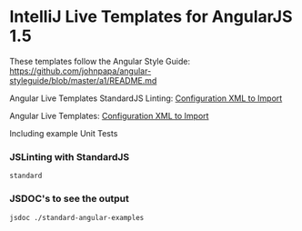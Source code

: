 # IntelliJ Live Templates for AngularJS 1.5
These templates follow the Angular Style Guide: https://github.com/johnpapa/angular-styleguide/blob/master/a1/README.md

Angular Live Templates StandardJS Linting: [Configuration XML to Import](https://raw.githubusercontent.com/coryellenberger/angular-live-templates/master/live-templates/AngularStandard.xml)

Angular Live Templates: [Configuration XML to Import](https://raw.githubusercontent.com/coryellenberger/angular-live-templates/master/live-templates/AngularJS.xml)

Including example Unit Tests

### JSLinting with StandardJS
`standard`

### JSDOC's to see the output
`jsdoc ./standard-angular-examples`
